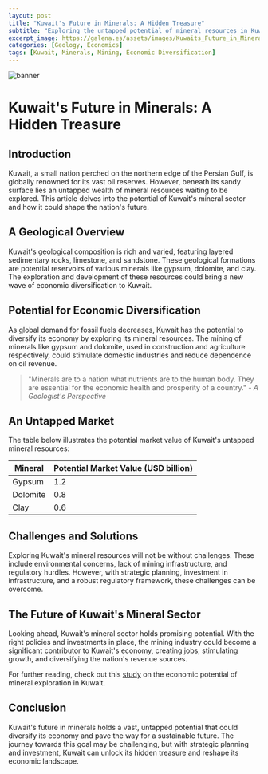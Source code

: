 ```yaml
---
layout: post
title: "Kuwait's Future in Minerals: A Hidden Treasure"
subtitle: "Exploring the untapped potential of mineral resources in Kuwait and its impact on the nation's future."
excerpt_image: https://galena.es/assets/images/Kuwaits_Future_in_Minerals.png
categories: [Geology, Economics]
tags: [Kuwait, Minerals, Mining, Economic Diversification]
---
```


![banner](https://galena.es/assets/images/Kuwaits_Future_in_Minerals.png "A geological map of Kuwait highlighting potential mineral exploration areas, with illustrations of various minerals and gemstones, set against a backdrop of the Kuwaiti landscape.")

# Kuwait's Future in Minerals: A Hidden Treasure

## Introduction

Kuwait, a small nation perched on the northern edge of the Persian Gulf, is globally renowned for its vast oil reserves. However, beneath its sandy surface lies an untapped wealth of mineral resources waiting to be explored. This article delves into the potential of Kuwait's mineral sector and how it could shape the nation's future.

## A Geological Overview

Kuwait's geological composition is rich and varied, featuring layered sedimentary rocks, limestone, and sandstone. These geological formations are potential reservoirs of various minerals like gypsum, dolomite, and clay. The exploration and development of these resources could bring a new wave of economic diversification to Kuwait.

## Potential for Economic Diversification

As global demand for fossil fuels decreases, Kuwait has the potential to diversify its economy by exploring its mineral resources. The mining of minerals like gypsum and dolomite, used in construction and agriculture respectively, could stimulate domestic industries and reduce dependence on oil revenue.

> "Minerals are to a nation what nutrients are to the human body. They are essential for the economic health and prosperity of a country." - *A Geologist's Perspective*

## An Untapped Market

The table below illustrates the potential market value of Kuwait's untapped mineral resources:

| Mineral | Potential Market Value (USD billion) |
|---------|-------------------------------------|
| Gypsum  | 1.2                                 |
| Dolomite| 0.8                                 |
| Clay    | 0.6                                 |

## Challenges and Solutions

Exploring Kuwait's mineral resources will not be without challenges. These include environmental concerns, lack of mining infrastructure, and regulatory hurdles. However, with strategic planning, investment in infrastructure, and a robust regulatory framework, these challenges can be overcome.

## The Future of Kuwait's Mineral Sector

Looking ahead, Kuwait's mineral sector holds promising potential. With the right policies and investments in place, the mining industry could become a significant contributor to Kuwait's economy, creating jobs, stimulating growth, and diversifying the nation's revenue sources.

For further reading, check out this [study](https://www.researchgate.net/publication/328181449_Potential_of_Mineral_Exploration_in_Kuwait_An_Economic_Perspective) on the economic potential of mineral exploration in Kuwait.

## Conclusion

Kuwait's future in minerals holds a vast, untapped potential that could diversify its economy and pave the way for a sustainable future. The journey towards this goal may be challenging, but with strategic planning and investment, Kuwait can unlock its hidden treasure and reshape its economic landscape.